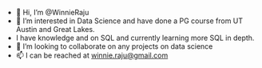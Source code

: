 - 👋 Hi, I’m @WinnieRaju
- 👀 I’m interested in Data Science and have done a PG course from UT Austin and Great Lakes.
- I have knowledge and on SQL and currently learning more SQL in depth. 
- 💞️ I’m looking to collaborate on any projects on data science
- 📫 I can be reached at winnie.raju@gmail.com

<!---
WinnieRaju/WinnieRaju is a ✨ special ✨ repository because its `README.md` (this file) appears on your GitHub profile.
You can click the Preview link to take a look at your changes.
--->
